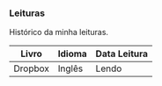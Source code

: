 

### Leituras

Histórico da minha leituras.

| Livro | Idioma | Data Leitura |
| ------ | ------ | ------ |
| Dropbox | Inglês | Lendo |


[//]: # (These are reference links used in the body of this note and get stripped out when the markdown processor does its job. There is no need to format nicely because it shouldn't be seen. Thanks SO - http://stackoverflow.com/questions/4823468/store-comments-in-markdown-syntax)

   [dill]: <https://github.com/joemccann/dillinger>
  
